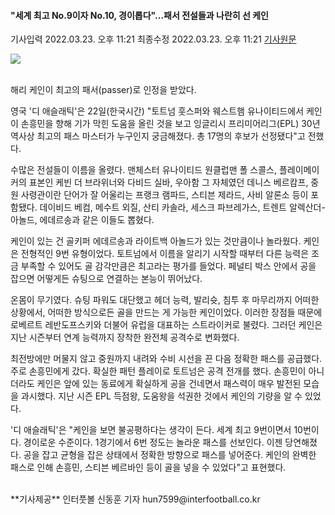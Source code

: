 #### "세계 최고 No.9이자 No.10, 경이롭다"...패서 전설들과 나란히 선 케인

기사입력 2022.03.23. 오후 11:21 최종수정 2022.03.23. 오후 11:21 [기사원문](http://www.interfootball.co.kr/news/articleView.html?idxno=562892)

![](https://imgnews.pstatic.net/image/413/2022/03/23/0000136236_001_20220323232101630.jpg?type=w647)

<br>
해리 케인이 최고의 패서(passer)로 인정을 받았다.

영국 '디 애슬래틱'은 22일(한국시간) "토트넘 훗스퍼와 웨스트햄 유나이티드에서 케인이 손흥민을 향해 기가 막힌 도움을 올린 것을 보고 잉글리시 프리미어리그(EPL) 30년 역사상 최고의 패스 마스터가 누구인지 궁금해졌다. 총 17명의 후보가 선정됐다"고 전했다.

수많은 전설들이 이름을 올렸다. 맨체스터 유나이티드 원클럽맨 폴 스콜스, 플레이메이커의 표본인 케빈 더 브라위너와 다비드 실바, 우아함 그 자체였던 데니스 베르캄프, 중원 사령관이란 단어가 잘 어울리는 프랭크 램파드, 스티븐 제라드, 사비 알론소 등이 포함됐다. 데이비드 베컴, 메수트 외질, 산티 카솔라, 세스크 파브레가스, 트렌트 알렉산더-아놀드, 에데르송과 같은 이들도 뽑혔다.

케인이 있는 건 골키퍼 에데르송과 라이트백 아놀드가 있는 것만큼이나 놀라웠다. 케인은 전형적인 9번 유형이었다. 토트넘에서 이름을 알리기 시작할 때부터 다른 능력은 조금 부족할 수 있어도 골 감각만큼은 최고라는 평가를 들었다. 페널티 박스 안에서 공을 잡으면 어떻게든 슈팅으로 연결하는 본능이 뛰어났다.

온몸이 무기였다. 슈팅 파워도 대단했고 헤더 능력, 발리슛, 침투 후 마무리까지 어떠한 상황에서, 어떠한 방식으로든 골을 만드는 게 가능한 케인이었다. 이러한 장점들 때문에 로베르트 레반도프스키와 더불어 유럽을 대표하는 스트라이커로 불렸다. 그러던 케인은 지난 시즌부터 연계 능력까지 장착한 완전체 공격수로 변화했다.

최전방에만 머물지 않고 중원까지 내려와 수비 시선을 끈 다음 정확한 패스를 공급했다. 주로 손흥민에게 갔다. 확실한 패턴 플레이로 토트넘은 공격 전개를 했다. 손흥민이 아니더라도 케인은 앞에 있는 동료에게 확실하게 공을 건네면서 패스력이 매우 발전된 모습을 과시했다. 지난 시즌 EPL 득점왕, 도움왕을 석권한 것에서 케인의 기량을 알 수 있었다.

'디 애슬래틱'은 "케인을 보면 불공평하다는 생각이 든다. 세계 최고 9번이면서 10번이다. 경이로운 수준이다. 1경기에서 6번 정도는 놀라운 패스를 선보인다. 이젠 당연해졌다. 공을 잡고 균형을 잡은 상태에서 정확한 방향으로 패스를 넣어준다. 케인의 완벽한 패스로 인해 손흥민, 스티븐 베르바인 등이 골을 넣을 수 있었다"고 표현했다.

<br>
**기사제공** 인터풋볼
신동훈 기자 hun7599@interfootball.co.kr